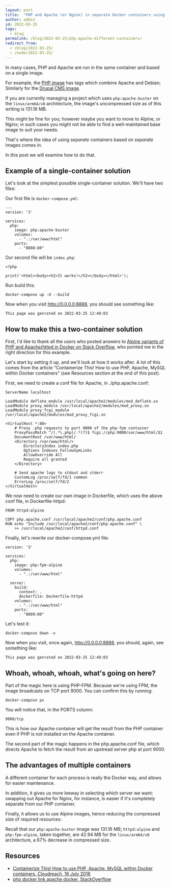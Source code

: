 ```yaml
---
layout: post
title:  "PHP and Apache (or Nginx) in separate Docker containers using Docker Compose"
author: admin
id: 2022-03-25
tags:
  - blog
permalink: /blog/2022-03-25/php-apache-different-containers/
redirect_from:
  - /blog/2022-03-25/
  - /node/2022-03-25/
---
```


In many cases, PHP and Apache are run in the same container and based on a single image.

For example, the [PHP image](https://hub.docker.com/_/php) has tags which combine Apache and Debian; Similarly for the [Drupal CMS image](https://hub.docker.com/_/drupal).

If you are currently managing a project which uses `php:apache-buster` on the `linux/arm64/v8` architecture, the image's uncompressed size as of this writing is 131.16 MB.

This might be fine for you; however maybe you want to move to Alpine, or Nginx; in such cases you might not be able to find a well-maintained base image to suit your needs.

That's where the idea of using _separate_ containers based on _separate_ images comes in.

In this post we will examine how to do that.

Example of a single-container solution
-----

Let's look at the simplest possible single-container solution. We'll have two files:

Our first file is `docker-compose.yml`:

    ---
    version: '3'

    services:
      php:
        image: php:apache-buster
        volumes:
          - ".:/var/www/html"
        ports:
          - "8888:80"

Our second file will be `index.php`:

    <?php

    print('<html><body><h2>It works!</h2></body></html>');

Run build this:

    docker-compose up -d --build

Now when you visit http://0.0.0.0:8888, you should see something like:

    This page was genrated on 2022-03-25 12:40:03

How to make this a two-container solution
-----

First, I'd like to thank all the users who posted answers to [Alpine variants of PHP and Apache/httpd in Docker on Stack Overflow](https://stackoverflow.com/questions/41303775/alpine-variants-of-php-and-apache-httpd-in-docker/41306316#41306316), who pointed me in the right direction for this example.

Let's start by setting it up, and we'll look at how it works after. A lot of this comes from the article "Containerize This! How to use PHP, Apache, MySQL within Docker containers" (see Resources section at the end of this post).

First, we need to create a conf file for Apache, in ./php.apache.conf:

    ServerName localhost

    LoadModule deflate_module /usr/local/apache2/modules/mod_deflate.so
    LoadModule proxy_module /usr/local/apache2/modules/mod_proxy.so
    LoadModule proxy_fcgi_module /usr/local/apache2/modules/mod_proxy_fcgi.so

    <VirtualHost *:80>
        # Proxy .php requests to port 9000 of the php-fpm container
        ProxyPassMatch ^/(.*\.php(/.*)?)$ fcgi://php:9000/var/www/html/$1
        DocumentRoot /var/www/html/
        <Directory /var/www/html/>
            DirectoryIndex index.php
            Options Indexes FollowSymLinks
            AllowOverride All
            Require all granted
        </Directory>

        # Send apache logs to stdout and stderr
        CustomLog /proc/self/fd/1 common
        ErrorLog /proc/self/fd/2
    </VirtualHost>

We now need to create our own image in Dockerfile, which uses the above conf file, in Dockerfile-httpd:

    FROM httpd:alpine

    COPY php.apache.conf /usr/local/apache2/conf/php.apache.conf
    RUN echo "Include /usr/local/apache2/conf/php.apache.conf" \
        >> /usr/local/apache2/conf/httpd.conf

Finally, let's rewrite our docker-compose.yml file:

    version: '3'

    services:
      php:
        image: php:fpm-alpine
        volumes:
          - ".:/var/www/html"

      server:
        build:
          context: .
          dockerfile: Dockerfile-httpd
        volumes:
          - ".:/var/www/html"
        ports:
          - "8889:80"

Let's test it:

    docker-compose down -v

Now when you visit, once again, http://0.0.0.0:8888, you should, again, see something like:

    This page was genrated on 2022-03-25 12:49:03

Whoah, whoah, whoah, what's going on here?
-----

Part of the magic here is using PHP-FPM. Because we're using FPM, the image broadcasts on TCP port 9000. You can confirm this by running:

    docker-compose ps

You will notice that, in the PORTS column:

    9000/tcp

This is how our Apache container will get the result from the PHP container even if PHP is not installed on the Apache container.

The second part of the magic happens in the php.apache.conf file, which directs Apache to fetch the result from an upstread server php at port 9000.

The advantages of multiple containers
-----

A different container for each process is really the Docker way, and allows for easier maintenance.

In addition, it gives us more leeway in selecting which server we want: swapping out Apache for Nginx, for instance, is easier if it's completely separate from our PHP container.

Finally, it allows us to use Alpine images, hence reducing the compressed size of required resources:

Recall that our `php:apache-buster` image was 131.16 MB; `httpd:alpine` and `php:fpm-alpine`, taken together, are 42.94 MB for the `linux/arm64/v8` architecture, a 67% decrease in compressed size.

Resources
-----

* [Containerize This! How to use PHP, Apache, MySQL within Docker containers, Cloudreach, 16 July 2018](https://www.cloudreach.com/en/technical-blog/containerize-this-how-to-use-php-apache-mysql-within-docker-containers/)
* [php docker link apache docker, StackOverflow](https://stackoverflow.com/questions/33230871/php-docker-link-apache-docker)
